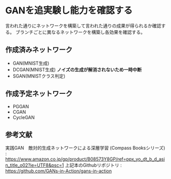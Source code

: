 # GANを追実験し能力を確認する

言われた通りにネットワークを構築して言われた通りの成果が得られるか確認する。
ブランチごとに異なるネットワークを構築し各効果を確認する。

## 作成済みネットワーク

- GAN(MNIST生成)
- DCGAN(MNIST生成) __ノイズの生成が解消されないため一時中断__
- SGAN(MNISTクラス判定)

## 作成予定ネットワーク

- PGGAN
- CGAN
- CycleGAN

## 参考文献

実践GAN　敵対的生成ネットワークによる深層学習 (Compass Booksシリーズ) : <https://www.amazon.co.jp/gp/product/B08573Y8GP/ref=ppx_yo_dt_b_d_asin_title_o02?ie=UTF8&psc=1>
上記本のGithubリポジトリ : <https://github.com/GANs-in-Action/gans-in-action>